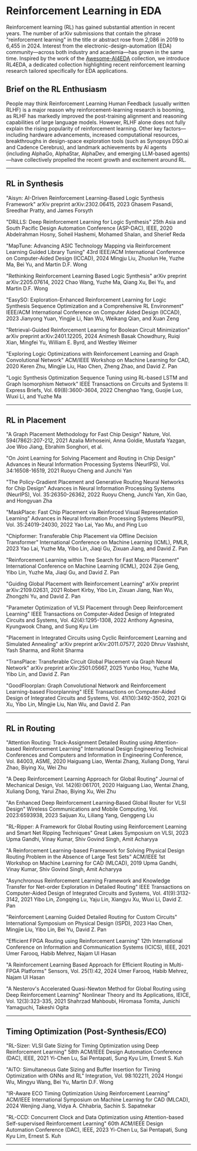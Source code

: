 # Reinforcement Learning in EDA

Reinforcement learning (RL) has gained substantial attention in recent years. The number of arXiv submissions that contain the phrase "reinforcement learning" in the title or abstract rose from 2,086 in 2019 to 6,455 in 2024. Interest from the electronic-design-automation (EDA) community—across both industry and academia—has grown in the same time. Inspired by the work of the [Awesome-AI4EDA](https://github.com/Thinklab-SJTU/awesome-ai4eda/blob/main/README.md) collection, we introduce RL4EDA, a dedicated collection highlighting recent reinforcement learning research tailored specifically for EDA applications.

## Brief on the RL Enthusiasm

People may think Reinforcement Learning Human Feedback (usually written RLHF) is a major reason why reinforcement-learning research is booming, as RLHF has markedly improved the post-training alignment and reasoning capabilities of large language models. However, RLHF alone does not fully explain the rising popularity of reinforcement learning. Other key factors—including hardware advancements, increased computational resources, breakthroughs in design-space exploration tools (such as Synopsys DSO.ai and Cadence Cerebrus), and landmark achievements by AI agents (including AlphaGo, AlphaStar, AlphaDev, and emerging LLM-based agents)—have collectively propelled the recent growth and excitement around RL.

---

## RL in Synthesis

"Aisyn: AI-Driven Reinforcement Learning-Based Logic Synthesis Framework"
arXiv preprint arXiv:2302.06415, 2023
Ghasem Pasandi, Sreedhar Pratty, and James Forsyth

"DRiLLS: Deep Reinforcement Learning for Logic Synthesis"
25th Asia and South Pacific Design Automation Conference (ASP-DAC), IEEE, 2020
Abdelrahman Hosny, Soheil Hashemi, Mohamed Shalan, and Sherief Reda

"MapTune: Advancing ASIC Technology Mapping via Reinforcement Learning Guided Library Tuning"
43rd IEEE/ACM International Conference on Computer-Aided Design (ICCAD), 2024
Mingju Liu, Zhuolun He, Yuzhe Ma, Bei Yu, and Martin D.F. Wong

"Rethinking Reinforcement Learning Based Logic Synthesis"
arXiv preprint arXiv:2205.07614, 2022
Chao Wang, Yuzhe Ma, Qiang Xu, Bei Yu, and Martin D.F. Wong

"EasySO: Exploration-Enhanced Reinforcement Learning for Logic Synthesis Sequence Optimization and a Comprehensive RL Environment"
IEEE/ACM International Conference on Computer Aided Design (ICCAD), 2023
Jianyong Yuan, Yingjie Li, Nan Wu, Weikang Qian, and Xuan Zeng

"Retrieval-Guided Reinforcement Learning for Boolean Circuit Minimization"
arXiv preprint arXiv:2401.12205, 2024
Animesh Basak Chowdhury, Ruiqi Xian, Mingfei Yu, William E. Byrd, and Westley Weimer

"Exploring Logic Optimizations with Reinforcement Learning and Graph Convolutional Network"
ACM/IEEE Workshop on Machine Learning for CAD, 2020
Keren Zhu, Mingjie Liu, Hao Chen, Zheng Zhao, and David Z. Pan

"Logic Synthesis Optimization Sequence Tuning using RL-based LSTM and Graph Isomorphism Network"
IEEE Transactions on Circuits and Systems II: Express Briefs, Vol. 69(8):3600-3604, 2022
Chenghao Yang, Guojie Luo, Wuxi Li, and Yuzhe Ma

---

## RL in Placement

"A Graph Placement Methodology for Fast Chip Design"
Nature, Vol. 594(7862):207-212, 2021
Azalia Mirhoseini, Anna Goldie, Mustafa Yazgan, Joe Woo Jiang, Ebrahim Songhori, et al.

"On Joint Learning for Solving Placement and Routing in Chip Design"
Advances in Neural Information Processing Systems (NeurIPS), Vol. 34:16508-16519, 2021
Ruoyu Cheng and Junchi Yan

"The Policy-Gradient Placement and Generative Routing Neural Networks for Chip Design"
Advances in Neural Information Processing Systems (NeurIPS), Vol. 35:26350-26362, 2022
Ruoyu Cheng, Junchi Yan, Xin Gao, and Hongyuan Zha

"MaskPlace: Fast Chip Placement via Reinforced Visual Representation Learning"
Advances in Neural Information Processing Systems (NeurIPS), Vol. 35:24019-24030, 2022
Yao Lai, Yao Mu, and Ping Luo

"Chipformer: Transferable Chip Placement via Offline Decision Transformer"
International Conference on Machine Learning (ICML), PMLR, 2023
Yao Lai, Yuzhe Ma, Yibo Lin, Jiaqi Gu, Zixuan Jiang, and David Z. Pan

"Reinforcement Learning within Tree Search for Fast Macro Placement"
International Conference on Machine Learning (ICML), 2024
Zijie Geng, Yibo Lin, Yuzhe Ma, Jiaqi Gu, and David Z. Pan

"Guiding Global Placement with Reinforcement Learning"
arXiv preprint arXiv:2109.02631, 2021
Robert Kirby, Yibo Lin, Zixuan Jiang, Nan Wu, Zhongzhi Yu, and David Z. Pan

"Parameter Optimization of VLSI Placement through Deep Reinforcement Learning"
IEEE Transactions on Computer-Aided Design of Integrated Circuits and Systems, Vol. 42(4):1295-1308, 2022
Anthony Agnesina, Kyungwook Chang, and Sung Kyu Lim

"Placement in Integrated Circuits using Cyclic Reinforcement Learning and Simulated Annealing"
arXiv preprint arXiv:2011.07577, 2020
Dhruv Vashisht, Yash Sharma, and Rohit Sharma

"TransPlace: Transferable Circuit Global Placement via Graph Neural Network"
arXiv preprint arXiv:2501.05667, 2025
Yunbo Hou, Yuzhe Ma, Yibo Lin, and David Z. Pan

"GoodFloorplan: Graph Convolutional Network and Reinforcement Learning-based Floorplanning"
IEEE Transactions on Computer-Aided Design of Integrated Circuits and Systems, Vol. 41(10):3492-3502, 2021
Qi Xu, Yibo Lin, Mingjie Liu, Nan Wu, and David Z. Pan

---

## RL in Routing

"Attention Routing: Track-Assignment Detailed Routing using Attention-based Reinforcement Learning"
International Design Engineering Technical Conferences and Computers and Information in Engineering Conference, Vol. 84003, ASME, 2020
Haiguang Liao, Wentai Zhang, Xuliang Dong, Yarui Zhao, Biying Xu, Wei Zhu

"A Deep Reinforcement Learning Approach for Global Routing"
Journal of Mechanical Design, Vol. 142(6):061701, 2020
Haiguang Liao, Wentai Zhang, Xuliang Dong, Yarui Zhao, Biying Xu, Wei Zhu

"An Enhanced Deep Reinforcement Learning‐Based Global Router for VLSI Design"
Wireless Communications and Mobile Computing, Vol. 2023:6593938, 2023
Saijuan Xu, Liliang Yang, Genggeng Liu

"RL-Ripper: A Framework for Global Routing using Reinforcement Learning and Smart Net Ripping Techniques"
Great Lakes Symposium on VLSI, 2023
Upma Gandhi, Vinay Kumar, Shiv Govind Singh, Amit Acharyya

"A Reinforcement Learning-based Framework for Solving Physical Design Routing Problem in the Absence of Large Test Sets"
ACM/IEEE 1st Workshop on Machine Learning for CAD (MLCAD), 2019
Upma Gandhi, Vinay Kumar, Shiv Govind Singh, Amit Acharyya

"Asynchronous Reinforcement Learning Framework and Knowledge Transfer for Net-order Exploration in Detailed Routing"
IEEE Transactions on Computer-Aided Design of Integrated Circuits and Systems, Vol. 41(9):3132-3142, 2021
Yibo Lin, Zongqing Lu, Yaju Lin, Xiangyu Xu, Wuxi Li, David Z. Pan

"Reinforcement Learning Guided Detailed Routing for Custom Circuits"
International Symposium on Physical Design (ISPD), 2023
Hao Chen, Mingjie Liu, Yibo Lin, Bei Yu, David Z. Pan

"Efficient FPGA Routing using Reinforcement Learning"
12th International Conference on Information and Communication Systems (ICICS), IEEE, 2021
Umer Farooq, Habib Mehrez, Najam Ul Hasan

"A Reinforcement Learning Based Approach for Efficient Routing in Multi-FPGA Platforms"
Sensors, Vol. 25(1):42, 2024
Umer Farooq, Habib Mehrez, Najam Ul Hasan

"A Nesterov's Accelerated Quasi-Newton Method for Global Routing using Deep Reinforcement Learning"
Nonlinear Theory and Its Applications, IEICE, Vol. 12(3):323-335, 2021
Shahrzad Mahboubi, Hiromasa Tomita, Junichi Yamaguchi, Takeshi Ogita

---

## Timing Optimization (Post-Synthesis/ECO)

"RL-Sizer: VLSI Gate Sizing for Timing Optimization using Deep Reinforcement Learning"
58th ACM/IEEE Design Automation Conference (DAC), IEEE, 2021
Yi-Chen Lu, Sai Pentapati, Sung Kyu Lim, Ernest S. Kuh

"AiTO: Simultaneous Gate Sizing and Buffer Insertion for Timing Optimization with GNNs and RL"
Integration, Vol. 98:102211, 2024
Hongxi Wu, Mingyu Wang, Bei Yu, Martin D.F. Wong

"IR-Aware ECO Timing Optimization Using Reinforcement Learning"
ACM/IEEE International Symposium on Machine Learning for CAD (MLCAD), 2024
Wenjing Jiang, Vidya A. Chhabria, Sachin S. Sapatnekar

"RL-CCD: Concurrent Clock and Data Optimization using Attention-based Self-supervised Reinforcement Learning"
60th ACM/IEEE Design Automation Conference (DAC), IEEE, 2023
Yi-Chen Lu, Sai Pentapati, Sung Kyu Lim, Ernest S. Kuh

---

